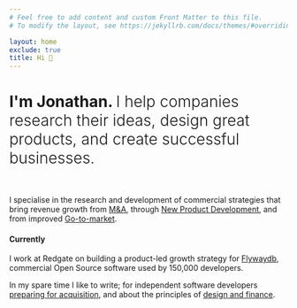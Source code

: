 ```yaml
---
# Feel free to add content and custom Front Matter to this file.
# To modify the layout, see https://jekyllrb.com/docs/themes/#overriding-theme-defaults

layout: home
exclude: true 
title: Hi 👋
---
```

<!-- 
<img src="{{ site.baseurl }}/images/me-circle.png" class="avatar"/> -->

<h1>I'm Jonathan. <span style="font-weight: 300">I help companies research their ideas, design great products, and create successful businesses.</span></h1>
<br/>

I specialise in the research and development of commercial strategies that bring revenue growth from <a href="https://www.realwire.com/releases/Redgate-cements-position-as-leading-vendor-with-Flyway-acquisition">M&amp;A</a>, through <a href="https://spawn.cc">New Product Development</a>, and from improved <a href="https://www.red-gate.com/blog/database-devops/redgate-embraces-open-source-with-its-ongoing-development-of-flyway">Go-to-market</a>. 

#### Currently

I work at Redgate on building a product-led growth strategy for [Flywaydb](https://flywaydb.org/), commercial Open Source software used by 150,000 developers.

In my spare time I like to write; for independent software developers <a href="https://gitacquired.org">preparing for acquisition</a>, and about the principles of <a href="https://designance.substack.com">design and finance</a>. 